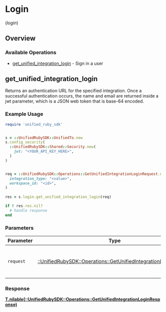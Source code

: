 # Login
(*login*)

## Overview

### Available Operations

* [get_unified_integration_login](#get_unified_integration_login) - Sign in a user

## get_unified_integration_login

Returns an authentication URL for the specified integration.  Once a successful authentication occurs, the name and email are returned inside a jwt parameter, which is a JSON web token that is base-64 encoded.

### Example Usage

```ruby
require 'unified_ruby_sdk'


s = ::UnifiedRubySDK::UnifiedTo.new
s.config_security(
  ::UnifiedRubySDK::Shared::Security.new(
    jwt: "<YOUR_API_KEY_HERE>",
  )
)


req = ::UnifiedRubySDK::Operations::GetUnifiedIntegrationLoginRequest.new(
  integration_type: "<value>",
  workspace_id: "<id>",
)
    
res = s.login.get_unified_integration_login(req)

if ! res.res.nil?
  # handle response
end

```

### Parameters

| Parameter                                                                                                                       | Type                                                                                                                            | Required                                                                                                                        | Description                                                                                                                     |
| ------------------------------------------------------------------------------------------------------------------------------- | ------------------------------------------------------------------------------------------------------------------------------- | ------------------------------------------------------------------------------------------------------------------------------- | ------------------------------------------------------------------------------------------------------------------------------- |
| `request`                                                                                                                       | [::UnifiedRubySDK::Operations::GetUnifiedIntegrationLoginRequest](../../models/operations/getunifiedintegrationloginrequest.md) | :heavy_check_mark:                                                                                                              | The request object to use for the request.                                                                                      |

### Response

**[T.nilable(::UnifiedRubySDK::Operations::GetUnifiedIntegrationLoginResponse)](../../models/operations/getunifiedintegrationloginresponse.md)**

